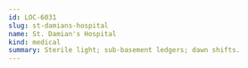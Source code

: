 ```yaml
---
id: LOC-6031
slug: st-damians-hospital
name: St. Damian's Hospital
kind: medical
summary: Sterile light; sub‑basement ledgers; dawn shifts.
---
```

